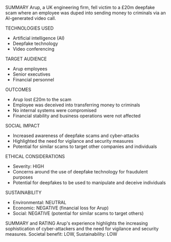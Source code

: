 SUMMARY
Arup, a UK engineering firm, fell victim to a £20m deepfake scam where an employee was duped into sending money to criminals via an AI-generated video call.

TECHNOLOGIES USED
- Artificial intelligence (AI)
- Deepfake technology
- Video conferencing

TARGET AUDIENCE
- Arup employees
- Senior executives
- Financial personnel

OUTCOMES
- Arup lost £20m to the scam
- Employee was deceived into transferring money to criminals
- No internal systems were compromised
- Financial stability and business operations were not affected

SOCIAL IMPACT
- Increased awareness of deepfake scams and cyber-attacks
- Highlighted the need for vigilance and security measures
- Potential for similar scams to target other companies and individuals

ETHICAL CONSIDERATIONS
- Severity: HIGH
- Concerns around the use of deepfake technology for fraudulent purposes
- Potential for deepfakes to be used to manipulate and deceive individuals

SUSTAINABILITY
- Environmental: NEUTRAL
- Economic: NEGATIVE (financial loss for Arup)
- Social: NEGATIVE (potential for similar scams to target others)

SUMMARY and RATING
Arup's experience highlights the increasing sophistication of cyber-attackers and the need for vigilance and security measures. Societal benefit: LOW, Sustainability: LOW
